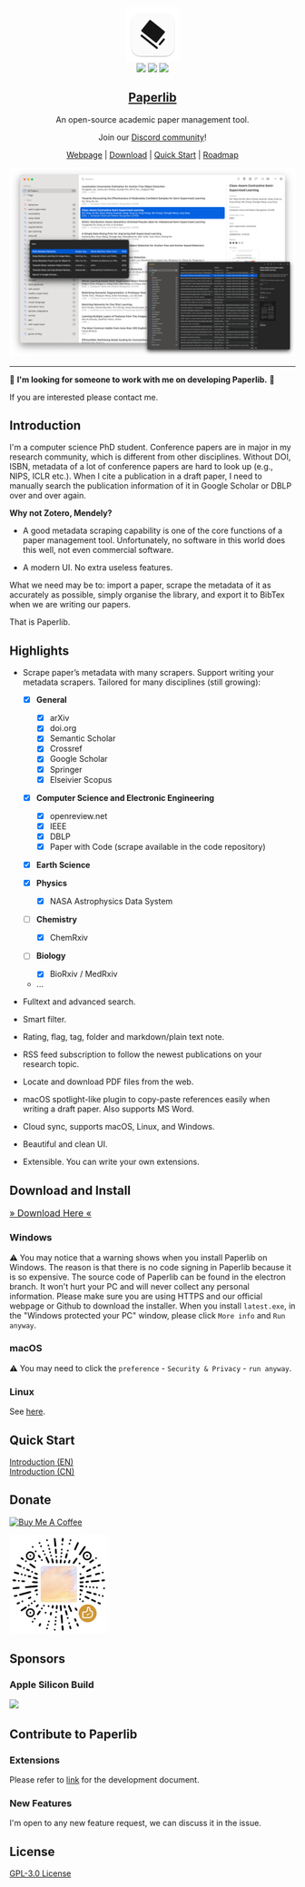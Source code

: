 <div align="center">
<img src="./assets/icon.png" height="95" />
<br />
<img src="https://img.shields.io/badge/dynamic/json?label=Release&query=version&url=https://raw.githubusercontent.com/Future-Scholars/paperlib/master/package.json" />
<img src="https://img.shields.io/github/license/Future-Scholars/paperlib" />
<img src="https://img.shields.io/github/stars/Future-Scholars/paperlib" />
<h2><a href="https://paperlib.app/" > Paperlib </a></h2>
An open-source academic paper management tool.
</div>

<p align='center'>
Join our <a href="https://discord.gg/4unrSRjcM9">Discord community</a>!
</p>

<p align='center'>
<a href='https://paperlib.app/en/'>Webpage</a> | <a href='https://paperlib.app/en/download.html'>Download</a> | <a href='https://paperlib.app/en/doc/getting-started.html'>Quick Start</a> | <a href='https://github.com/users/Future-Scholars/projects/1/views/1'>Roadmap</a>
</p>

![](./assets/ui.png)

---

📣 **I'm looking for someone to work with me on developing Paperlib.** 📣

If you are interested please contact me.

## Introduction

I'm a computer science PhD student. Conference papers are in major in my research community, which is different from other disciplines. Without DOI, ISBN, metadata of a lot of conference papers are hard to look up (e.g., NIPS, ICLR etc.). When I cite a publication in a draft paper, I need to manually search the publication information of it in Google Scholar or DBLP over and over again.

**Why not Zotero, Mendely?**

- A good metadata scraping capability is one of the core functions of a paper management tool. Unfortunately, no software in this world does this well, not even commercial software.

- A modern UI. No extra useless features.

What we need may be to: import a paper, scrape the metadata of it as accurately as possible, simply organise the library, and export it to BibTex when we are writing our papers.

That is Paperlib.

## Highlights

- Scrape paper’s metadata with many scrapers. Support writing your metadata scrapers. Tailored for many disciplines (still growing):

  - [x] **General**
    - [x] arXiv
    - [x] doi.org
    - [x] Semantic Scholar
    - [x] Crossref
    - [x] Google Scholar
    - [x] Springer
    - [x] Elseivier Scopus
  - [x] **Computer Science and Electronic Engineering**
    - [x] openreview.net
    - [x] IEEE
    - [x] DBLP
    - [x] Paper with Code (scrape available in the code repository)
  - [x] **Earth Science**
  - [x] **Physics**
    - [x] NASA Astrophysics Data System
  - [ ] **Chemistry**
    - [x] ChemRxiv
  - [ ] **Biology**

    - [x] BioRxiv / MedRxiv

  - ...

- Fulltext and advanced search.
- Smart filter.
- Rating, flag, tag, folder and markdown/plain text note.
- RSS feed subscription to follow the newest publications on your research topic.
- Locate and download PDF files from the web.
- macOS spotlight-like plugin to copy-paste references easily when writing a draft paper. Also supports MS Word.
- Cloud sync, supports macOS, Linux, and Windows.
- Beautiful and clean UI.
- Extensible. You can write your own extensions.

## Download and Install

<a href="https://paperlib.app/en/download.html" style="font-size: 16px"> » Download Here « </a>

### Windows

⚠️ You may notice that a warning shows when you install Paperlib on Windows. The reason is that there is no code signing in Paperlib because it is so expensive. The source code of Paperlib can be found in the electron branch. It won't hurt your PC and will never collect any personal information. Please make sure you are using HTTPS and our official webpage or Github to download the installer. When you install `latest.exe`, in the "Windows protected your PC" window, please click `More info` and `Run anyway`.

### macOS

⚠️ You may need to click the `preference` - `Security & Privacy` - `run anyway`.

### Linux

See [here](https://paperlib.app/en/download-linux.html).

## Quick Start

[Introduction (EN)](https://paperlib.app/en/doc/getting-started.html)  
[Introduction (CN)](https://paperlib.app/cn/doc/getting-started.html)

## Donate

<a href="https://www.buymeacoffee.com/geoffreychen777" target="_blank"><img src="https://cdn.buymeacoffee.com/buttons/default-orange.png" alt="Buy Me A Coffee" height="41" width="174"></a>

<a href="https://www.buymeacoffee.com/geoffreychen777" target="_blank"><img src="./assets/wechat.png" alt="Buy Me A Coffee" height="174" width="174"></a>

## Sponsors

### Apple Silicon Build

<img src="https://user-images.githubusercontent.com/14183213/179353324-42ee9831-68a8-4816-97f5-cc7be7189ce8.png" style="width: 160px"/>

## Contribute to Paperlib

### Extensions

Please refer to [link](https://paperlib.app/en/extension-doc/) for the development document.

### New Features

I'm open to any new feature request, we can discuss it in the issue.

## License

[GPL-3.0 License](./LICENSE)
